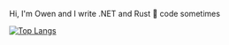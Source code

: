 Hi, I'm Owen and I write .NET and Rust 🦀 code sometimes

[![Top Langs](https://github-readme-stats-newo-2001.vercel.app/api/top-langs/?username=newo-2001&layout=compact&theme=dark&langs_count=8&exclude_repo=github-readme-stats)](https://github.com/anuraghazra/github-readme-stats)
